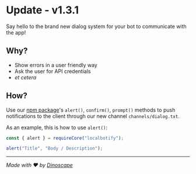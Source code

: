 # Update - v1.3.1

Say hello to the brand new dialog system for your bot to communicate with the app!

## Why?

- Show errors in a user friendly way
- Ask the user for API credentials
- _et cetera_

## How?

Use our [npm package](https://www.npmjs.com/package/localbotify)'s `alert()`, `confirm()`, `prompt()` methods to push notifications to the client through our new channel `channels/dialog.txt`.

As an example, this is how to use `alert()`:

```js
const { alert } = requireCore("localbotify");

alert("Title", "Body / Description");
```

---

_Made with ❤️ by [Dinoscape](https://github.com/DinoscapeProgramming)_